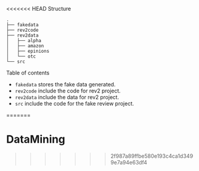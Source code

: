 <<<<<<< HEAD
Structure
```
.
├── fakedata
├── rev2code
├── rev2data
│   ├── alpha
│   ├── amazon
│   ├── epinions
│   └── otc
└── src
```

Table of contents

+ `fakedata` stores the fake data generated.
+ `rev2code` include the code for rev2 project.
+ `rev2data` include the data for rev2 project.
+ `src` include the code for the fake review project.

=======
# DataMining
>>>>>>> 2f987a89ffbe580e193c4ca1d3499e7a94e63df4
